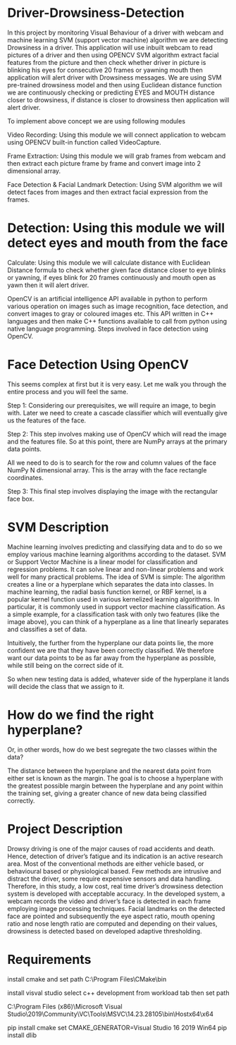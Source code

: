 # Driver-Drowsiness-Detection

In this project by monitoring Visual Behaviour of a driver with webcam and machine learning SVM (support vector machine) algorithm we are detecting Drowsiness in a driver. This application will use inbuilt webcam to read pictures of a driver and then using OPENCV SVM algorithm extract facial features from the picture and then check whether driver in picture is blinking his eyes for consecutive 20 frames or yawning mouth then application will alert driver with Drowsiness messages. We are using SVM pre-trained drowsiness model and then using Euclidean distance function we are continuously checking or predicting EYES and MOUTH distance closer to drowsiness, if distance is closer to drowsiness then application will alert driver.

To implement above concept we are using following modules

Video Recording: Using this module we will connect application to webcam using OPENCV built-in function called VideoCapture.

Frame Extraction: Using this module we will grab frames from webcam and then extract each picture frame by frame and convert image into 2 dimensional array.

Face Detection & Facial Landmark Detection: Using SVM algorithm we will detect faces from images and then extract facial expression from the frames.

# Detection: Using this module we will detect eyes and mouth from the face

Calculate: Using this module we will calculate distance with Euclidean Distance formula to check whether given face distance closer to eye blinks or yawning, if eyes blink for 20 frames continuously and mouth open as yawn then it will alert driver.

OpenCV is an artificial intelligence API available in python to perform various operation on images such as image recognition, face detection, and convert images to gray or coloured images etc. This API written in C++ languages and then make C++ functions available to call from python using native language programming. Steps involved in face detection using OpenCV.

# Face Detection Using OpenCV

This seems complex at first but it is very easy. Let me walk you through the entire process and you will feel the same.

Step 1: Considering our prerequisites, we will require an image, to begin with. Later we need to create a cascade classifier which will eventually give us the features of the face.

Step 2: This step involves making use of OpenCV which will read the image and the features file. So at this point, there are NumPy arrays at the primary data points.

All we need to do is to search for the row and column values of the face NumPy N dimensional array. This is the array with the face rectangle coordinates.

Step 3: This final step involves displaying the image with the rectangular face box.

# SVM Description

Machine learning involves predicting and classifying data and to do so we employ various machine learning algorithms according to the dataset. SVM or Support Vector Machine is a linear model for classification and regression problems. It can solve linear and non-linear problems and work well for many practical problems. The idea of SVM is simple: The algorithm creates a line or a hyperplane which separates the data into classes. In machine learning, the radial basis function kernel, or RBF kernel, is a popular kernel function used in various kernelized learning algorithms. In particular, it is commonly used in support vector machine classification. As a simple example, for a classification task with only two features (like the image above), you can think of a hyperplane as a line that linearly separates and classifies a set of data.

Intuitively, the further from the hyperplane our data points lie, the more confident we are that they have been correctly classified. We therefore want our data points to be as far away from the hyperplane as possible, while still being on the correct side of it.

So when new testing data is added, whatever side of the hyperplane it lands will decide the class that we assign to it.

# How do we find the right hyperplane?
 
Or, in other words, how do we best segregate the two classes within the data?

The distance between the hyperplane and the nearest data point from either set is known as the margin. The goal is to choose a hyperplane with the greatest possible margin between the hyperplane and any point within the training set, giving a greater chance of new data being classified correctly.

# Project Description

Drowsy driving is one of the major causes of road accidents and death. Hence, detection of driver’s fatigue and its indication is an active research area. Most of the conventional methods are either vehicle based, or behavioural based or physiological based. Few methods are intrusive and distract the driver, some require expensive sensors and data handling. Therefore, in this study, a low cost, real time driver’s drowsiness detection system is developed with acceptable accuracy. In the developed system, a webcam records the video and driver’s face is
detected in each frame employing image processing techniques. Facial landmarks on the detected face are pointed and subsequently the eye aspect ratio, mouth opening ratio and nose
length ratio are computed and depending on their values, drowsiness is detected based on developed adaptive thresholding. 


# Requirements

install cmake and set path
C:\Program Files\CMake\bin

install visval studio
select c++ development from workload tab then set path

C:\Program Files (x86)\Microsoft Visual Studio\2019\Community\VC\Tools\MSVC\14.23.28105\bin\Hostx64\x64

pip install cmake
set CMAKE_GENERATOR=Visual Studio 16 2019 Win64
pip install dlib

